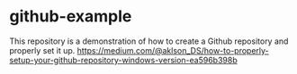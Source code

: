 # github-example
This repository is a demonstration of how to create a Github repository and properly set it up. https://medium.com/@aklson_DS/how-to-properly-setup-your-github-repository-windows-version-ea596b398b 
